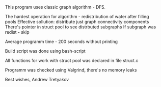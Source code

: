 This program uses classic graph algorithm - DFS.

The hardest operation for algorithm - redistribution of water after filling pools
Effective sollution: distribute just graph connectivity components
There's pointer in struct pool to see distrbuted subgraphs
If subgraph was redist - skip

Average programm time - 200 seconds without printing

Build script was done using bash-script

All functions for work with struct pool was declared in file struct.c

Programm was checked using Valgrind, there's no memory leaks

Best wishes, Andrew Tretyakov